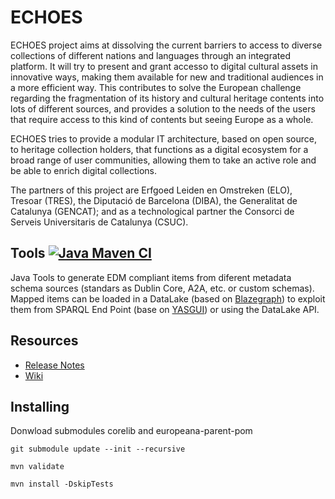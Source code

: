 # ECHOES

ECHOES project aims at dissolving the current barriers to access to diverse collections of different nations and languages through an integrated platform. It will try to present and grant accesso to digital cultural assets in innovative ways, making them available for new and traditional audiences in a more efficient way. This contributes to solve the European challenge regarding the fragmentation of its history and cultural heritage contents into lots of different sources, and provides a solution to the needs of the users that require access to this kind of contents but seeing Europe as a whole.

ECHOES tries to provide a modular IT architecture, based on open source, to heritage collection holders, that functions as a digital ecosystem for a broad range of user communities, allowing them to take an active role and be able to enrich digital collections.

The partners of this project are Erfgoed Leiden en Omstreken (ELO), Tresoar (TRES), the Diputació de Barcelona (DIBA), the Generalitat de Catalunya (GENCAT); and as a technological partner the Consorci de Serveis Universitaris de Catalunya (CSUC).

## Tools [![Java Maven CI](https://github.com/CSUC/ECHOES-Tools/actions/workflows/main.yml/badge.svg)](https://github.com/CSUC/ECHOES-Tools/actions/workflows/main.yml)
Java Tools to generate EDM compliant items from diferent metadata schema sources (standars as Dublin Core, A2A, etc. or custom schemas).
Mapped items can be loaded in a DataLake (based on [Blazegraph](https://github.com/blazegraph)) to exploit them from SPARQL End Point (base on [YASGUI](https://github.com/OpenTriply/YASGUI)) or using the DataLake API.

## Resources
* [Release Notes](../../releases)
* [Wiki](../../wiki/Home)

## Installing

Donwload submodules corelib and europeana-parent-pom

```
git submodule update --init --recursive
```
```
mvn validate
```
```
mvn install -DskipTests
```
